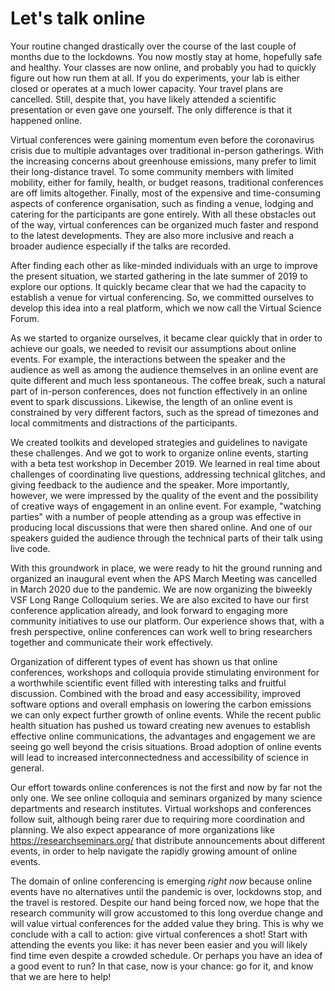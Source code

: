 # Let's talk online

<!-- #### COVID lockdown disrupted everyone's work, travel, and likely mean that you attended an online talk. -->

Your routine changed drastically over the course of the last couple of months due to the lockdowns. You now mostly stay at home, hopefully safe and healthy.
Your classes are now online, and probably you had to quickly figure out how run them at all.
If you do experiments, your lab is either closed or operates at a much lower capacity.
Your travel plans are cancelled. Still, despite that, you have likely attended a scientific presentation or even gave one yourself.
The only difference is that it happened online.

<!-- #### Online talks were gaining momentum already before, and for a good reason. -->

Virtual conferences were gaining momentum even before the coronavirus crisis due to multiple advantages over traditional in-person gatherings.
With the increasing concerns about greenhouse emissions, many prefer to limit their long-distance travel.
To some community members with limited mobility, either for family, health, or budget reasons, traditional conferences are off limits altogether.
Finally, most of the expensive and time-consuming aspects of conference organisation, such as finding a venue, lodging and catering for the participants are gone entirely.
With all these obstacles out of the way, virtual conferences can be organized much faster and respond to the latest developments.
They are also more inclusive and reach a broader audience especially if the talks are recorded.

<!-- #### We decided to develop online conferences and established VSF. -->

After finding each other as like-minded individuals with an urge to improve the present situation, we started gathering in the late summer of 2019 to explore our options. 
It quickly became clear that we had the capacity to establish a venue for virtual conferencing. 
So, we committed ourselves to develop this idea into a real platform, which we now call the Virtual Science Forum.

<!-- #### In thinking about online events we had to revisit many assumptions about conferences. -->

As we started to organize ourselves, it became clear quickly that in order to achieve our goals, we needed to revisit our assumptions about online events.
For example, the interactions between the speaker and the audience as well as among the audience themselves in an online event are quite different and much less spontaneous.
The coffee break, such a natural part of in-person conferences, does not function effectively in an online event to spark discussions.
Likewise, the length of an online event is constrained by very different factors, such as the spread of timezones and local commitments and distractions of the participants.

<!-- #### We ran a couple of events, and saw that they work well. -->

We created toolkits and developed strategies and guidelines to navigate these challenges.
And we got to work to organize online events, starting with a beta test workshop in December 2019.
We learned in real time about challenges of coordinating live questions, addressing technical glitches, and giving feedback to the audience and the speaker.
More importantly, however, we were impressed by the quality of the event and the possibility of creative ways of engagement in an online event.
For example, "watching parties" with a number of people attending as a group was effective in producing local discussions that were then shared online. And one of our speakers guided the audience through the technical parts of their talk using live code.

With this groundwork in place, we were ready to hit the ground running and organized an inaugural event when the APS March Meeting was cancelled in March 2020 due to the pandemic.
We are now organizing the biweekly VSF Long Range Colloquium series.
We are also excited to have our first conference application already, and look forward to engaging more community initiatives to use our platform.
Our experience shows that, with a fresh perspective, online conferences can work well to bring researchers together and communicate their work effectively.

<!-- #### We are confident that we will see an explosive growth of online events. -->

Organization of different types of event has shown us that online conferences, workshops and colloquia provide stimulating environment for a worthwhile scientific event filled with interesting talks and fruitful discussion.
Combined with the broad and easy accessibility, improved software options and overall emphasis on lowering the carbon emissions we can only expect further growth of online events.
While the recent public health situation has pushed us toward creating new avenues to establish effective online communications, the advantages and engagement we are seeing go well beyond the crisis situations.
Broad adoption of online events will lead to increased interconnectedness and accessibility of science in general.

<!-- #### Because of how easy it is, many are working towards this goal. -->

Our effort towards online conferences is not the first and now by far not the only one.
We see online colloquia and seminars organized by many science departments and research institutes.
Virtual workshops and conferences follow suit, although being rarer due to requiring more coordination and planning.
We also expect appearance of more organizations like https://researchseminars.org/ that distribute announcements about different events, in order to help navigate the rapidly growing amount of online events.

<!-- #### You should definitely get involved in the online events, and we are here to help. -->

The domain of online conferencing is emerging *right now* because online events have no alternatives until the pandemic is over, lockdowns stop, and the travel is restored.
Despite our hand being forced now, we hope that the research community will grow accustomed to this long overdue change and will value virtual conferences for the added value they bring.
This is why we conclude with a call to action: give virtual conferences a shot!
Start with attending the events you like: it has never been easier and you will likely find time even despite a crowded schedule.
Or perhaps you have an idea of a good event to run?
In that case, now is your chance: go for it, and know that we are here to help!
